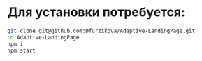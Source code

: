 # Для установки потребуется:
```sh
git clone git@github.com:Dfurzikova/Adaptive-LandingPage.git
cd Adaptive-LandingPage
npm i
npm start
```